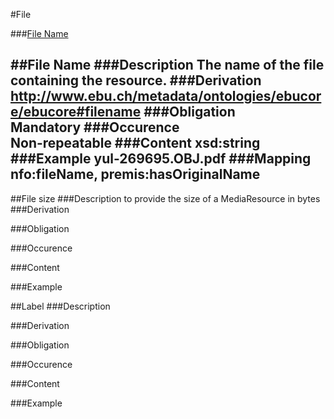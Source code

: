 #File

###[File Name](#file-name-1)

##File Name
###Description
The name of the file containing the resource.
###Derivation
http://www.ebu.ch/metadata/ontologies/ebucore/ebucore#filename
###Obligation	
Mandatory
###Occurence	
Non-repeatable 
###Content 
xsd:string 
###Example
yul-269695.OBJ.pdf
###Mapping
nfo:fileName, premis:hasOriginalName
------------

##File size 
###Description
to provide the size of a MediaResource in bytes 
###Derivation
 
###Obligation	
 
###Occurence	
 
###Content 
 
###Example

##Label 
###Description
 
###Derivation
 
###Obligation	
 
###Occurence	
 
###Content 
 
###Example
 
